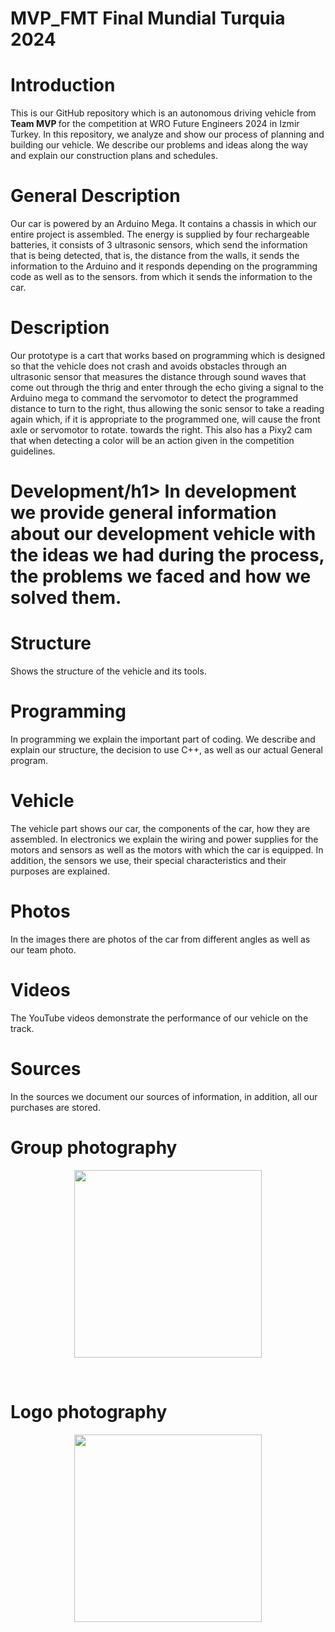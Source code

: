 # MVP_FMT Final Mundial Turquia 2024

<h1>Introduction</h1>
This is our GitHub repository which is an autonomous driving vehicle from <b>Team MVP </b> for the competition at WRO Future Engineers 2024 in Izmir Turkey. In this repository, we analyze and show our process of planning and building our vehicle. We describe our problems and ideas along the way and explain our construction plans and schedules.

<h1>General Description</h1>
Our car is powered by an Arduino Mega. It contains a chassis in which our entire project is assembled. The energy is supplied by four rechargeable batteries, it consists of 3 ultrasonic sensors, which send the information that is being detected, that is, the distance from the walls, it sends the information to the Arduino and it responds depending on the programming code as well as to the sensors. from which it sends the information to the car.

<h1>Description</h1>
Our prototype is a cart that works based on programming which is designed so that the vehicle does not crash and avoids obstacles through an ultrasonic sensor that measures the distance through sound waves that come out through the thrig and enter through the echo giving a signal to the Arduino mega to command the servomotor to detect the programmed distance to turn to the right, thus allowing the sonic sensor to take a reading again which, if it is appropriate to the programmed one, will cause the front axle or servomotor to rotate. towards the right. This also has a Pixy2 cam that when detecting a color will be an action given in the competition guidelines.

<h1>Development/h1>
In development we provide general information about our development vehicle with the ideas we had during the process, the problems we faced and how we solved them.
 
<h1>Structure</h1>
Shows the structure of the vehicle and its tools.
<h1>Programming</h1>
In programming we explain the important part of coding. We describe and explain our structure, the decision to use C++, as well as our actual General program.
<h1>Vehicle </h1>
The vehicle part shows our car, the components of the car, how they are assembled. In electronics we explain the wiring and power supplies for the motors and sensors as well as the motors with which the car is equipped. In addition, the sensors we use, their special characteristics and their purposes are explained.

<h1>Photos</h1>
In the images there are photos of the car from different angles as well as our team photo.

<h1>Videos </h1>
The YouTube videos demonstrate the performance of our vehicle on the track.

<h1>Sources</h1>
In the sources we document our sources of information, in addition, all our purchases are stored.


<br>
<h1>Group photography</h1>
 <p align="center">
  <img src="https://github.com/MVP-16/MVP_FTR/blob/main/Fotos/ftg.jpeg?raw=true alt="Ackermann Steering sketch" width="300" />
</p>

<br>
<h1>Logo photography</h1>
 <p align="center">
  <img src="https://github.com/MVP-16/MVP_FTR/blob/main/Fotos/logo.png?raw=true" width="300" />
</p>

